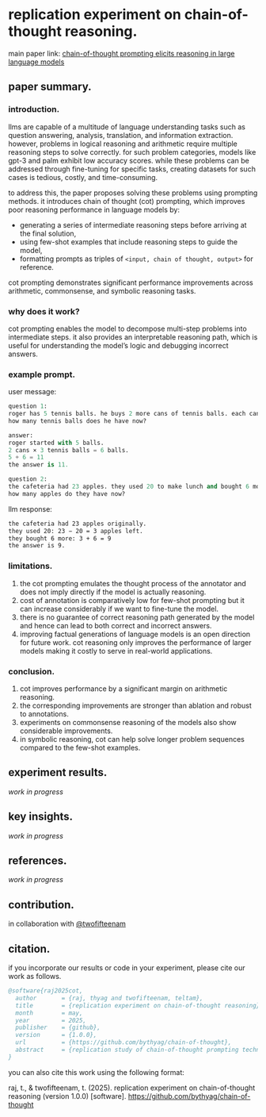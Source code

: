 # replication experiment on chain-of-thought reasoning.

main paper link: [chain-of-thought prompting elicits reasoning in large language models](https://arxiv.org/pdf/2201.11903)

## paper summary.

### introduction. 
llms are capable of a multitude of language understanding tasks such as question answering, analysis, translation, and information extraction. however, problems in logical reasoning and arithmetic require multiple reasoning steps to solve correctly. for such problem categories, models like gpt-3 and palm exhibit low accuracy scores. while these problems can be addressed through fine-tuning for specific tasks, creating datasets for such cases is tedious, costly, and time-consuming.

to address this, the paper proposes solving these problems using prompting methods. it introduces chain of thought (cot) prompting, which improves poor reasoning performance in language models by:

- generating a series of intermediate reasoning steps before arriving at the final solution,
- using few-shot examples that include reasoning steps to guide the model,
- formatting prompts as triples of `<input, chain of thought, output>` for reference.

cot prompting demonstrates significant performance improvements across arithmetic, commonsense, and symbolic reasoning tasks.

### why does it work?
cot prompting enables the model to decompose multi-step problems into intermediate steps. it also provides an interpretable reasoning path, which is useful for understanding the model’s logic and debugging incorrect answers.

### example prompt.
user message:
```python
question 1:
roger has 5 tennis balls. he buys 2 more cans of tennis balls. each can has 3 tennis balls.
how many tennis balls does he have now?

answer:
roger started with 5 balls.
2 cans × 3 tennis balls = 6 balls.
5 + 6 = 11
the answer is 11.

question 2:
the cafeteria had 23 apples. they used 20 to make lunch and bought 6 more.
how many apples do they have now?
```

llm response:
```bash
the cafeteria had 23 apples originally.
they used 20: 23 − 20 = 3 apples left.
they bought 6 more: 3 + 6 = 9
the answer is 9.
```

### limitations.
1. the cot prompting emulates the thought process of the annotator and does not imply directly if the model is actually reasoning.
2. cost of annotation is comparatively low for few-shot prompting but it can increase considerably if we want to fine-tune the model.
3. there is no guarantee of correct reasoning path generated by the model and hence can lead to both correct and incorrect answers.
4. improving factual generations of language models is an open direction for future work.
cot reasoning only improves the performance of larger models making it costly to serve in real-world applications.

### conclusion.
1. cot improves performance by a significant margin on arithmetic reasoning.
2. the corresponding improvements are stronger than ablation and robust to annotations.
3. experiments on commonsense reasoning of the models also show considerable improvements.
4. in symbolic reasoning, cot can help solve longer problem sequences compared to the few-shot examples.

## experiment results.

_work in progress_

## key insights.

_work in progress_

## references.

_work in progress_

## contribution.

in collaboration with [@twofifteenam](https://github.com/teltam)

## citation.

if you incorporate our results or code in your experiment, please cite our work as follows.

```bibtex
@software{raj2025cot,
  author       = {raj, thyag and twofifteenam, teltam},
  title        = {replication experiment on chain-of-thought reasoning},
  month        = may,
  year         = 2025,
  publisher    = {github},
  version      = {1.0.0},
  url          = {https://github.com/bythyag/chain-of-thought},
  abstract     = {replication study of chain-of-thought prompting techniques for improving reasoning capabilities in large language models.}
}
```

you can also cite this work using the following format:

raj, t., & twofifteenam, t. (2025). replication experiment on chain-of-thought reasoning (version 1.0.0) [software]. https://github.com/bythyag/chain-of-thought
